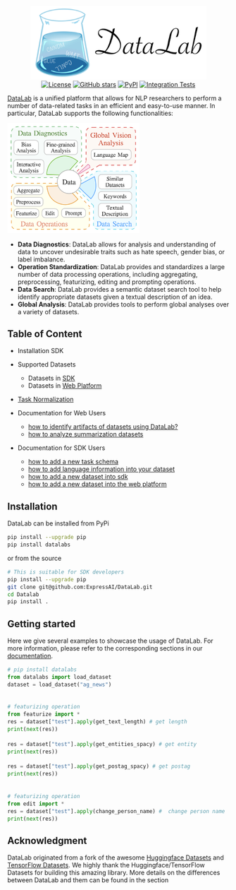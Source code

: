 <p align="center">
    <br>
    <img src="./docs/resources/figs/readme_logo.png" width="400"/>
    <br>
  <a href="https://github.com/expressai/DataLab/blob/main/LICENSE"><img alt="License" src="https://img.shields.io/github/license/expressai/DataLab" /></a>
  <a href="https://github.com/expressai/DataLab/stargazers"><img alt="GitHub stars" src="https://img.shields.io/github/stars/expressai/DataLab" /></a>
  <a href="https://pypi.org/project//"><img alt="PyPI" src="https://img.shields.io/pypi/v/datalabs" /></a>
  <a href=".github/workflows/ci.yml"><img alt="Integration Tests", src="https://github.com/expressai/DataLab/actions/workflows/ci.yml/badge.svg?event=push" />
</p>


[DataLab](http://datalab.nlpedia.ai/) is a unified platform that allows for NLP researchers to perform a number of data-related tasks in an efficient and easy-to-use manner. In particular, DataLab supports the following functionalities:

    

    
    
<!-- <p align="center"> -->
<img src="./docs/resources/figs/datalab_overview.png" width="300"/>
<!-- </p> -->

* **Data Diagnostics**: DataLab allows for analysis and understanding of data to uncover undesirable traits such as hate speech, gender bias, or label imbalance.
* **Operation Standardization**: DataLab provides and standardizes a large number of data processing operations, including aggregating, preprocessing, featurizing, editing and prompting operations.
* **Data Search**: DataLab provides a semantic dataset search tool to help identify appropriate datasets given a textual description of an idea.
* **Global Analysis**: DataLab provides tools to perform global analyses over a variety of datasets.

## Table of Content
* Installation SDK
* Supported Datasets
    * Datasets in [SDK](https://github.com/ExpressAI/DataLab/tree/main/datasets)
    * Datasets in [Web Platform](http://datalab.nlpedia.ai/datasets_explore/text_dataset)
* [Task Normalization](https://github.com/ExpressAI/DataLab/blob/main/docs/task_normalization/progress.md)
* Documentation for Web Users
    * [how to identify artifacts of datasets using DataLab?](https://github.com/ExpressAI/DataLab/blob/main/docs/functionality/how_to_identify_artifacts.md)
    * [how to analyze summarization datasets](https://github.com/ExpressAI/DataLab/blob/main/docs/introduction_of_summarization_datasets.md)  
  
* Documentation for SDK Users
    * [how to add a new task schema](https://github.com/ExpressAI/DataLab/blob/main/docs/add_new_task_schema.md)
    * [how to add language information into your dataset](https://github.com/ExpressAI/DataLab/blob/main/docs/add_language_info.md)
    * [how to add a new dataset into sdk](https://github.com/ExpressAI/DataLab/blob/main/docs/add_new_datasets_into_sdk.md)
    * [how to add a new dataset into the web platform](https://github.com/ExpressAI/DataLab/blob/main/docs/add_new_datasets_into_web_platform.md)
    
 


## Installation
DataLab can be installed from PyPi
```bash
pip install --upgrade pip
pip install datalabs
```
or from the source
```bash
# This is suitable for SDK developers
pip install --upgrade pip
git clone git@github.com:ExpressAI/DataLab.git
cd Datalab
pip install .
```

## Getting started
Here we give several examples to showcase the usage of DataLab. For more information, please refer to the corresponding sections in our [documentation](https://expressai.github.io/DataLab/).

```python
# pip install datalabs
from datalabs import load_dataset
dataset = load_dataset("ag_news")


# featurizing operation
from featurize import *
res = dataset["test"].apply(get_text_length) # get length
print(next(res))

res = dataset["test"].apply(get_entities_spacy) # get entity
print(next(res))

res = dataset["test"].apply(get_postag_spacy) # get postag
print(next(res))


# featurizing operation
from edit import *
res = dataset["test"].apply(change_person_name) #  change person name
print(next(res))
```
 

## Acknowledgment
DataLab originated from a fork of the awesome [Huggingface Datasets](https://github.com/huggingface/datasets) and [TensorFlow Datasets](https://github.com/tensorflow/datasets). We highly thank the Huggingface/TensorFlow Datasets for building this amazing library. More details on the differences between DataLab and them can be found in the section



